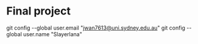 # Final project

  git config --global user.email "jwan7613@uni.sydney.edu.au"
  git config --global user.name "Slayerlana"
  

